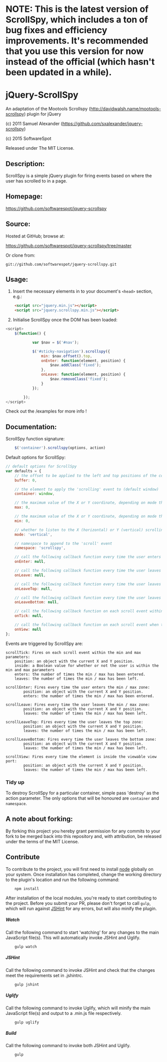 # NOTE: This is the latest version of ScrollSpy, which includes a ton of bug fixes and efficiency improvements. It's recommended that you use this version for now instead of the official (which hasn't been updated in a while).

# jQuery-ScrollSpy

An adaptation of the Mootools Scrollspy (http://davidwalsh.name/mootools-scrollspy) plugin for jQuery

(c) 2011 Samuel Alexander (https://github.com/sxalexander/jquery-scrollspy)

(c) 2015 SoftwareSpot

Released under The MIT License.

## Description:

ScrollSpy is a simple jQuery plugin for firing events based on where the user has scrolled to in a page.

## Homepage:

https://github.com/softwarespot/jquery-scrollspy

## Source:

Hosted at GitHub; browse at:

  https://github.com/softwarespot/jquery-scrollspy/tree/master

Or clone from:

    git://github.com/softwarespot/jquery-scrollspy.git

## Usage:

1. Insert the necessary elements in to your document's `<head>` section, e.g.:

```html
    <script src="jquery.min.js"></script>
    <script src="jquery.scrollspy.min.js"></script>
```

2. Initialise ScrollSpy once the DOM has been loaded:

```javascript
<script>
    $(function() {

            var $nav = $('#nav');

            $('#sticky-navigation').scrollspy({
                min: $nav.offset().top,
                onEnter: function(element, position) {
                    $nav.addClass('fixed');
                },
                onLeave: function(element, position) {
                    $nav.removeClass('fixed');
                }
            });

        });
</script>
```

Check out the /examples for more info !

## Documentation:

ScrollSpy function signature:
```javascript
    $('container').scrollspy(options, action)
```

Default options for ScrollSpy:
```javascript
// default options for ScrollSpy
var defaults = {
    // the offset to be applied to the left and top positions of the container
    buffer: 0,

    // the element to apply the 'scrolling' event to (default window)
    container: window,

    // the maximum value of the X or Y coordinate, depending on mode the selected
    max: 0,

    // the maximum value of the X or Y coordinate, depending on mode the selected
    min: 0,

    // whether to listen to the X (horizontal) or Y (vertical) scrolling
    mode: 'vertical',

    // namespace to append to the 'scroll' event
    namespace: 'scrollspy',

    // call the following callback function every time the user enters the min / max zone
    onEnter: null,

    // call the following callback function every time the user leaves the min / max zone
    onLeave: null,

    // call the following callback function every time the user leaves the top zone
    onLeaveTop: null,

    // call the following callback function every time the user leaves the bottom zone
    onLeaveBottom: null,

    // call the following callback function on each scroll event within the min and max parameters
    onTick: null,

    // call the following callback function on each scroll event when the element is inside the viewable view port
    onView: null
};
```

Events are triggered by ScrollSpy are:

    scrollTick: Fires on each scroll event within the min and max parameters:
        position: an object with the current X and Y position.
        inside: a Boolean value for whether or not the user is within the min and max parameters
        enters: the number of times the min / max has been entered.
        leaves: the number of times the min / max has been left.

    scrollEnter: Fires every time the user enters the min / max zone:
            position: an object with the current X and Y position.
            enters: the number of times the min / max has been entered.

    scrollLeave: Fires every time the user leaves the min / max zone:
            position: an object with the current X and Y position.
            leaves: the number of times the min / max has been left.

    scrollLeaveTop: Fires every time the user leaves the top zone:
            position: an object with the current X and Y position.
            leaves: the number of times the min / max has been left.

    scrollLeaveBottom: Fires every time the user leaves the bottom zone:
            position: an object with the current X and Y position.
            leaves: the number of times the min / max has been left.

    scrollView: Fires every time the element is inside the viewable view port:
            position: an object with the current X and Y position.
            leaves: the number of times the min / max has been left.

### Tidy up

To destroy ScrollSpy for a particular container, simple pass 'destroy' as the action parameter. The only options that will be honoured are `container` and `namespace`.

## A note about forking:

By forking this project you hereby grant permission for any commits to your fork to be
merged back into this repository and, with attribution, be released under the terms of
the MIT License.

## Contribute

To contribute to the project, you will first need to install [node](https://nodejs.org) globally on your system. Once installation has completed, change the working directory to the plugin's location and run the following command:

```shell
    npm install
```

After installation of the local modules, you're ready to start contributing to the project. Before you submit your PR, please don't forget to call `gulp`, which will run against [JSHint](http://jshint.com) for any errors, but will also minify the plugin.

##### Watch
Call the following command to start 'watching' for any changes to the main JavaScript file(s). This will automatically invoke JSHint and Uglify.
```shell
    gulp watch
```

##### JSHint
Call the following command to invoke JSHint and check that the changes meet the requirements set in .jshintrc.
```shell
    gulp jshint
```

##### Uglify
Call the following command to invoke Uglify, which will minify the main JavaScript file(s) and output to a .min.js file respectively.
```shell
    gulp uglify
```

##### Build
Call the following command to invoke both JSHint and Uglify.
```shell
    gulp
```
